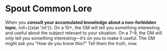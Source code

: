 # Spout Common Lore
When you **consult your accumulated knowledge about a non-forbidden topic**, roll+{{stat 'int'}}. On a 10+, the GM will tell you something interesting and useful about the subject relevant to your situation. On a 7–9, the GM will only tell you something interesting—it’s on you to make it useful. The GM might ask you “How do you know this?” Tell them the truth, now.